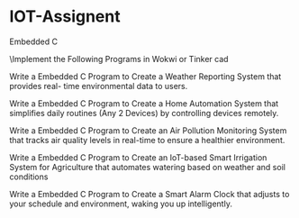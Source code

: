 # IOT-Assignent
Embedded C

\\Implement the Following Programs in Wokwi or Tinker cad



Write a Embedded C Program to Create a Weather Reporting System that provides real- time environmental data to users.

Write a Embedded C Program to Create a Home Automation System that simplifies daily routines (Any 2 Devices) by controlling devices remotely.

Write a Embedded C Program to Create an Air Pollution Monitoring System that tracks air quality levels in real-time to ensure a healthier environment.

Write a Embedded C Program to Create an IoT-based Smart Irrigation System for Agriculture that automates watering based on weather and soil conditions

Write a Embedded C Program to Create a Smart Alarm Clock that adjusts to your schedule and environment, waking you up intelligently.
